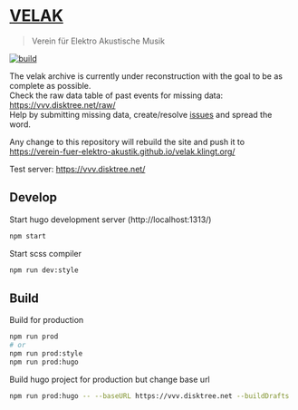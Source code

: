 # [VELAK](https://velak.klingt.org/)
> Verein für Elektro Akustische Musik

[![build](https://github.com/disktree/velak/actions/workflows/build.yml/badge.svg)](https://github.com/disktree/velak/actions/workflows/build.yml)

The velak archive is currently under reconstruction with the goal to be as complete as possible.  
Check the raw data table of past events for missing data: https://vvv.disktree.net/raw/  
Help by submitting missing data, create/resolve [issues](https://github.com/verein-fuer-elektro-akustik/velak.klingt.org/issues?q=is%3Aopen+is%3Aissue+milestone%3Av1) and spread the word.

Any change to this repository will rebuild the site and push it to https://verein-fuer-elektro-akustik.github.io/velak.klingt.org/

Test server: https://vvv.disktree.net/  


## Develop

Start hugo development server (http://localhost:1313/)
```sh
npm start
```

Start scss compiler
```sh
npm run dev:style
```


## Build

Build for production

```sh
npm run prod
# or
npm run prod:style
npm run prod:hugo
```

Build hugo project for production but change base url
```sh
npm run prod:hugo -- --baseURL https://vvv.disktree.net --buildDrafts
```
